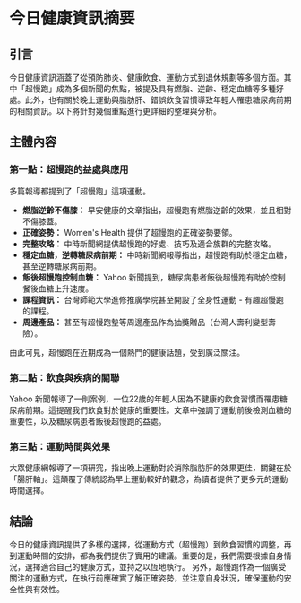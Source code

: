 # 今日健康資訊摘要

## 引言

今日健康資訊涵蓋了從預防肺炎、健康飲食、運動方式到退休規劃等多個方面。其中「超慢跑」成為多個新聞的焦點，被提及具有燃脂、逆齡、穩定血糖等多種好處。此外，也有關於晚上運動與脂肪肝、錯誤飲食習慣導致年輕人罹患糖尿病前期的相關資訊。以下將針對幾個重點進行更詳細的整理與分析。

## 主體內容

### 第一點：超慢跑的益處與應用

多篇報導都提到了「超慢跑」這項運動。

*   **燃脂逆齡不傷膝：** 早安健康的文章指出，超慢跑有燃脂逆齡的效果，並且相對不傷膝蓋。
*   **正確姿勢：** Women's Health 提供了超慢跑的正確姿勢要領。
*   **完整攻略：** 中時新聞網提供超慢跑的好處、技巧及適合族群的完整攻略。
*   **穩定血糖，逆轉糖尿病前期：** 中時新聞網報導指出，超慢跑有助於穩定血糖，甚至逆轉糖尿病前期。
*   **飯後超慢跑控制血糖：** Yahoo 新聞提到，糖尿病患者飯後超慢跑有助於控制餐後血糖上升速度。
*   **課程資訊：** 台灣師範大學進修推廣學院甚至開設了全身性運動 - 有趣超慢跑的課程。
*   **周邊產品：** 甚至有超慢跑墊等周邊產品作為抽獎贈品（台灣人壽利變型壽險）。

由此可見，超慢跑在近期成為一個熱門的健康話題，受到廣泛關注。

### 第二點：飲食與疾病的關聯

Yahoo 新聞報導了一則案例，一位22歲的年輕人因為不健康的飲食習慣而罹患糖尿病前期。這提醒我們飲食對於健康的重要性。文章中強調了運動前後檢測血糖的重要性，以及糖尿病患者飯後超慢跑的益處。

### 第三點：運動時間與效果

大眾健康網報導了一項研究，指出晚上運動對於消除脂肪肝的效果更佳，關鍵在於「腸肝軸」。這顛覆了傳統認為早上運動較好的觀念，為讀者提供了更多元的運動時間選擇。

## 結論

今日的健康資訊提供了多樣的選擇，從運動方式（超慢跑）到飲食習慣的調整，再到運動時間的安排，都為我們提供了實用的建議。重要的是，我們需要根據自身情況，選擇適合自己的健康方式，並持之以恆地執行。 另外，超慢跑作為一個廣受關注的運動方式，在執行前應確實了解正確姿勢，並注意自身狀況，確保運動的安全性與有效性。
